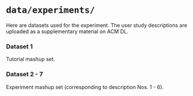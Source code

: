# `data/experiments/`

Here are datasets used for the experiment.
The user study descriptions are uploaded as a supplementary material on ACM DL.

### Dataset 1

Tutorial mashup set.

### Dataset 2 - 7

Experiment mashup set (corresponding to description Nos. 1 - 6).

